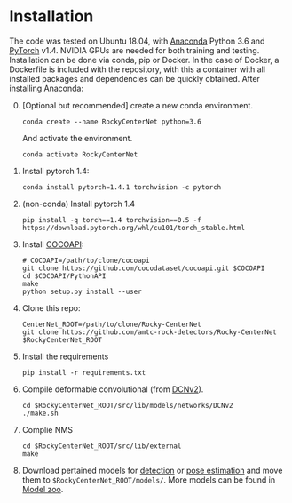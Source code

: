 # Installation


The code was tested on Ubuntu 18.04, with [Anaconda](https://www.anaconda.com/download) Python 3.6 and [PyTorch]((http://pytorch.org/)) v1.4. NVIDIA GPUs are needed for both training and testing. Installation can be done via conda, pip or Docker.
In the case of Docker, a Dockerfile is included with the repository, with this a container with all installed packages and dependencies can be quickly obtained.
After installing Anaconda:

0. [Optional but recommended] create a new conda environment.

    ~~~
    conda create --name RockyCenterNet python=3.6
    ~~~
    And activate the environment.

    ~~~
    conda activate RockyCenterNet
    ~~~

1. Install pytorch 1.4:

    ~~~
    conda install pytorch=1.4.1 torchvision -c pytorch
    ~~~

1. (non-conda) Install pytorch 1.4

    ~~~
    pip install -q torch==1.4 torchvision==0.5 -f https://download.pytorch.org/whl/cu101/torch_stable.html
    ~~~

2. Install [COCOAPI](https://github.com/cocodataset/cocoapi):

    ~~~
    # COCOAPI=/path/to/clone/cocoapi
    git clone https://github.com/cocodataset/cocoapi.git $COCOAPI
    cd $COCOAPI/PythonAPI
    make
    python setup.py install --user
    ~~~

3. Clone this repo:

    ~~~
    CenterNet_ROOT=/path/to/clone/Rocky-CenterNet
    git clone https://github.com/amtc-rock-detectors/Rocky-CenterNet $RockyCenterNet_ROOT
    ~~~


4. Install the requirements

    ~~~
    pip install -r requirements.txt
    ~~~


5. Compile deformable convolutional (from [DCNv2](https://github.com/CharlesShang/DCNv2/tree/pytorch_0.4)).

    ~~~
    cd $RockyCenterNet_ROOT/src/lib/models/networks/DCNv2
    ./make.sh
    ~~~

6. Complie NMS

    ~~~
    cd $RockyCenterNet_ROOT/src/lib/external
    make
    ~~~

7. Download pertained models for [detection]() or [pose estimation]() and move them to `$RockyCenterNet_ROOT/models/`. More models can be found in [Model zoo](MODEL_ZOO.md).
